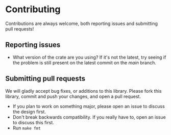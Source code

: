# Contributing

Contributions are always welcome, both reporting issues and submitting pull requests!

## Reporting issues

- What version of the crate are you using? If it's not the latest, try seeing if the problem is still present on the latest commit on the _main_ branch.

## Submitting pull requests

We will gladly accept bug fixes, or additions to this library. Please fork this library, commit and push your changes, and open a pull request.

- If you plan to work on something major, please open an issue to discuss the design first.
- Don't break backwards compatibility. If you really have to, open an issue to discuss this first.
- Run `make fmt`
